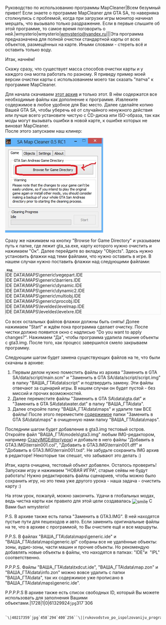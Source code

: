 Руководство по использованию программы MapCleaner|Всем безумный привет! Если знаете о программе MapCleaner для GTA SA, то наверняка столкнулись с проблемой, когда при загрузки игры монитор начинал мерцать, что вызывало только раздражение. Если в первые слышите об этой программе, то самое время поговорить о ней.|wmysterio|wmysterio|wmysterio@yandex.ru|||Эта программа предназначена для полной очистки стандартной карты от всех объектов, размещённых на карте. Иными словами - стереть всё и оставить только воду.

Итак, начнём!

Скажу сразу, что существует масса способов очистки карты и у каждого она могла работать по разному. Я приведу пример моей версии очистки карты с использованием моего так сказать &quot;патча&quot; к программе MapCleaner.

Для начала скачиваем <a href="/load/gta_sa/programmy/mapcleaner_0_5_rc1_fixed_load_screens/69-1-0-688">этот архив</a> и только этот. В нём содержатся все необходимые файлы как дополнение к программе. Извлеките содержимое в любое удобное для Вас место. Далее сделайте копию Вашей GTA SA, чтобы уберечь её от случайного ненужного действия или лучше всего установите чистую с CD-диска или ISO-образа, так как моды могут вызывать ошибки в новой карте, к ошибке которых не виноват MapCleaner.<br />
После этого запускаем наш клинер:<br />
<!--IMG1--><img src="/_pu/2/61329924.jpg" /><!--IMG1-->

Сразу же нажимаем на кнопку &quot;Browse for Game Directory&quot; и указываем путь к папке, где лежит gta_sa.exe, карту которого нужно очистить и нажимаем &quot;Ок&quot;. Далее перейдите во вкладку &quot;Objects&quot;. Здесь нужно установить флажки над теми файлами, что нужно оставить в игре. В нашем случаи нужно поставить флажки над следующими файлами:<br />
<!--IMG2--><a href="/_pu/2/40217359.jpg" class="ulightbox" target="_blank" title="Нажмите, для просмотра в полном размере..."></a><!--IMG2--><!--uzcode-->

<div class="bbCodeBlock">
<div class="bbCodeName" style="padding-left:5px;font-weight:bold;font-size:7pt">Код</div>

<div class="codeMessage" style="border:1px inset;max-height:200px;overflow:auto;height:expression(this.scrollHeight&lt;5?this.style.height:scrollHeight&gt;200?'200px':''+(this.scrollHeight+5)+'px');"><!--uzc-->IDE DATA&#92;MAPS&#92;generic&#92;vegepart.IDE<br />
IDE DATA&#92;MAPS&#92;generic&#92;barriers.IDE<br />
IDE DATA&#92;MAPS&#92;generic&#92;dynamic.IDE<br />
IDE DATA&#92;MAPS&#92;generic&#92;dynamic2.IDE<br />
IDE DATA&#92;MAPS&#92;generic&#92;multiobj.IDE<br />
IDE DATA&#92;MAPS&#92;generic&#92;procobj.IDE<br />
IDE DATA&#92;MAPS&#92;leveldes&#92;levelmap.IDE<br />
IDE DATA&#92;MAPS&#92;leveldes&#92;levelxre.IDE<!--/uzc--></div>
</div>
<!--/uzcode-->

Со всех остальных файлов флажки должны быть сняты! Долее нажимаем &quot;Start&quot; и ждём пока программа сделает очистку. После чистки должно появится окно с надписью &quot;Do you want to apply changes?&quot;. Нажимаем &quot;Да&quot;, чтобы программа удалила лишние объекты с gta3.img. После того, как процесс завершился смело закрываем программу.

Следующим шагом будет замена существующих файлов на те, что были скачаны в архиве:<br />
1) Первым делом нужно поместить файлы из архива &quot;Заменить в GTA SA/data/script/main.scm&quot; и &quot;Заменить в GTA SA/data/script/script.img&quot; в папку &quot;ВАША_ГТА&#92;data&#92;script&quot; и подтвердить замену. Эти файлы отвечают за сценарий игры. В нашем случаи он будет пустой - без миссий и прочих возможностей.<br />
2) Далее переместите файлы &quot;Заменить в GTA SA&#92;data&#92;gta.dat&quot; и &quot;Заменить в GTA SA&#92;data&#92;water.dat&quot; в папку &quot;ВАША_ГТА&#92;data&quot;.<br />
3) Далее откройте папку &quot;ВАША_ГТА&#92;data&#92;maps&quot; и удалите там ВСЕ файлы! После этого переместите <u>содержимое</u> папки &quot;Заменить в GTA SA&#92;data&#92;maps&quot; в очищенную нами папку &quot;ВАША_ГТА&#92;data&#92;maps&quot;.

Последним шагом будет добавление в gta3.img тестовый остров. Откройте файл &quot;ВАША_ГТА&#92;models&#92;gta3.img&quot; любым IMG-редактором, например <a href="/load/gta_sa/programmy/gta_sacrazyimgeditor/69-1-0-49">CrazyIMGEditor</a>(<a href="/publ/uroki_skriptinga/gta_sa/rukovodstvo_po_ispolzovaniju_programmy_crazyimgeditor/34-1-0-2">урок</a>) и добавьте в него файлы &quot;Добавить в GTA3.IMG&#92;terrain001.col&quot;, &quot;Добавить в GTA3.IMG&#92;terrain001.dff&quot; и &quot;Добавить в GTA3.IMG&#92;terrain001.txd&quot;. Не забудьте сохранить IMG архив в редакторе! Некоторые так спешат, что забывают это делать :)

Итак, карта очищена, тестовый объект добавлен. Осталось проверить! Запускам игру и нажимаем &quot;НОВАЯ ИГРА&quot;, старые сейвы не будут работать! Нужно редактировать файлы сценариев, чтобы можно было сохранить игру, но это тема уже другого урока - наша задача - очистить карту :)

На этом урок, пожалуй, можно закончить. Удачи в глобальных модах, ведь чистка карты как правило для этой цели создавалась <img align="absmiddle" alt="smile" border="0" src="http://s49.ucoz.net/sm/15/smile.gif" /> С Вами был wmysterio!

P.S. В архиве также есть папка &quot;Заменить в GTA3.IMG&quot;. В ней находятся пустые пути для пешеходов и авто. Если заменить оригинальные файлы на те, что в архиве с программой, то Вы очистите ещё и все маршруты.

P.P.S. В файлах &quot;ВАША_ГТА&#92;data&#92;maps&#92;generic.ide&quot; и &quot;ВАША_ГТА&#92;data&#92;maps&#92;generic.ipl&quot; собраны все не удалённые объекты: зоны, аудио-зоны, части машин и прочие объекты. Но рекомендую добавлять новые объекты в файлы, что находятся в папках: &quot;IDE&quot;и&nbsp; &quot;IPL&quot; соответственно.

P.P.P.S. Файлы &quot;ВАША_ГТА&#92;data&#92;txdcut.ide&quot;, &quot;ВАША_ГТА&#92;data&#92;map.zon&quot; и &quot;ВАША_ГТА&#92;data&#92;info.zon&quot; можно вовсе удалить с папки &quot;ВАША_ГТА&#92;data&quot;, так их содержимое уже прописано в &quot;ВАША_ГТА&#92;data&#92;maps&#92;generic.ide&quot;.

P.P.P.P.S В архиве также есть список свободных ID, который Вы можете использовать для заполнения Вашими объектами.|1728|1|0|61329924`jpg`317`306
```

`\|40217359`jpg`458`294`400`256``\||rukovodstvo_po_ispolzovaniju_programmy_mapcleaner|1461168958